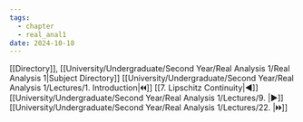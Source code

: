 ```yaml
---
tags:
  - chapter
  - real_anal1
date: 2024-10-18
---
```

[[Directory]], [[University/Undergraduate/Second Year/Real Analysis 1/Real Analysis 1|Subject Directory]]
[[University/Undergraduate/Second Year/Real Analysis 1/Lectures/1. Introduction|🞀🞀]] [[7. Lipschitz Continuity|◀]] [[University/Undergraduate/Second Year/Real Analysis 1/Lectures/9. |▶]] [[University/Undergraduate/Second Year/Real Analysis 1/Lectures/22. |🞂🞂]]
# 
## 
### 